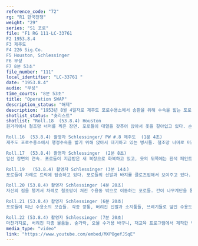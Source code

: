 ```yaml
---
reference_code: "72"
rg: "R1 한국전쟁"
weight: "29"
series: "S1 포로"
file: "F1 RG 111-LC-33761 
F2 1953.8.4
F3 제주도
F4 226 Sig.Co.
F5 Houston, Schlessinger
F6 무성
F7 8분 53초"
file_number: "111"
local_identifier: "LC-33761 "
date: "1953.8.4"
audio: "무성"
time_courts: "8분 53초"
title: "Operation SWAP"
description_status: "해제"
description: "1953년 8월 4일자로 제주도 포로수용소에서 송환을 위해 수속을 밟는 포로들의 모습을 담은 영상"
shotlist_status: "숏리스트"
shotlist: "Roll.18  (53.8.4) Houston
원거리에서 철조망 너머를 찍은 장면. 포로들이 대열을 갖추어 앉아서 옷을 갈아입고 있다. 순서를 기다리는 포로들은 벌거벗은 채로 앉아 있다. 미군 경비병들이 이를 지켜보며 감독하고 있다.

Roll.16  (53.8.4) 촬영자 Schlessinger/ PW #.8 제주도  (1분 4초)
제주도 포로수용소에서 행정수속을 밟기 위해 앉아서 대기하고 있는 병사들. 철조망 너머로 미군 병사들이 경계를 서고 있고, 병사들은 지급받은 새 양말을 신고 있다. 신발끝을 묶고 있는 포로들의 모습, 환복을 마치고 이동하는 포로들의 모습이 반복된다.

Roll.17  (53.8.4) 촬영자 Schlessinger  (2분 8초)
앞선 장면의 연속. 포로들이 지급받은 새 복장으로 화복하고 있고, 옷의 뒤쪽에는 흰색 페인트로 PW라는 글씨가 적혀 있다. 벨트를 매는 모습, 환복을 마치고 가마니를 든 채로 병사들이 이동한다. 포로 수송을 위한 트럭이 곧이어 들어오고, 나무로 만들어진 계단을 이용하여 포로들이 차례로 트럭에 탑승하고 있다.

Roll.19   (53.8.4) 촬영자 Schlessinger (3분 14초)
포로들이 차례로 트럭에 탑승하고 있다. 포로들의 신발과 바지를 클로즈업해서 보여주고 있다. 줄지어 앉은 포로들의 얼굴이 보인다.

Roll.20 (53.8.4) 촬영자 Schlessinger (4분 20초)  
자신의 짐을 챙겨서 차례로 철조망이 쳐진 수용동 밖으로 이동하는 포로들. 간이 나무계단을 통해 트럭에 차례로 탑승하고 있다. 자신의 소지품은 짚으로 만든 거적떼기에 말아서 가져가고, 트럭에 타기 전에 소지품 검사를 한번 더 받는 모습도 보인다. 포로들을 모두 태운 트럭은 차례로 출발하고, 미군 헌병 지프차량들이 뒤를 따른다. 철조망 너머로 줄지어 이동하는 차량 행렬들이 비추인다.

Roll.21 (53.8.4) 촬영자 Schlessinger (6분 20초)
포로들이 떠난 수용소의 모습들. 각종 깡통, 버려진 신발과 소지품들, 쓰레기들로 덮인 수용도의 모습 등이 을씨년스럽다. 

Roll.22 (53.8.4) 촬영자 Schlessinger (7분 20초)
마찬가지로, 버려진 각종 물품들. 숟가락, 오물 수거용 바구니, 재교육 프로그램에서 제작한 악기, 흰 천조각 등등의 모습들.   "
media_type: "video"
link: "https://www.youtube.com/embed/MXPOgefJSqE"
---
```

